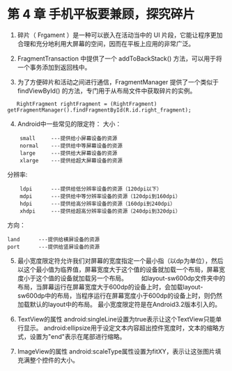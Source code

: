 # 第 4 章 手机平板要兼顾，探究碎片

1. 碎片（ Frgament ）是一种可以嵌入在活动当中的 UI 片段，它能让程序更加合理和充分地利用大屏幕的空间，因而在平板上应用的非常广泛。
2. FragmentTransaction 中提供了一个 addToBackStack() 方法，可以用于将一个事务添加到返回栈中。

3. 为了方便碎片和活动之间进行通信，FragmentManager 提供了一个类似于 findViewById() 的方法，专门用于从布局文件中获取碎片的实例。
```
   RightFragment rightFragment = (RightFragment)     getFragmentManager().findFragmentById(R.id.right_fragment);
```

4. Android中一些常见的限定符：
大小：
```
	small     ---提供给小屏幕设备的资源
	normal    ---提供给中等屏幕设备的资源
	large     ---提供给大屏幕设备的资源
	xlarge    ---提供给超大屏幕设备的资源
```
分辨率:
```
	ldpi      ---提供给低分辨率设备的资源（120dpi以下）
	mdpi      ---提供给中等分辨率设备的资源（120dpi到160dpi）
	hdpi      ---提供给高分辨率设备的资源（160dpi到240dpi）
	xhdpi     ---提供给超高分辨率设备的资源（240dpi到320dpi）
```
方向：
```
land      ---提供给横屏设备的资源
port      ---提供给竖屏设备的资源
```

5. 最小宽度限定符允许我们对屏幕的宽度指定一个最小指（以dp为单位），然后以这个最小值为临界值，屏幕宽度大于这个值的设备就加载一个布局，屏幕宽度小于这个值的设备就加载另一个布局。
　　如layout-sw600dp文件夹中的布局，当屏幕运行在屏幕宽度大于600dp的设备上时，会加载layout-sw600dp中的布局，当程序运行在屏幕宽度小于600dp的设备上时，则仍然加载默认的layout中的布局。
最小宽度限定符是在Android3.2版本引入的。

6. TextView的属性
android:singleLine设置为true表示让这个TextView只能单行显示。
android:ellipsize用于设定文本内容超出控件宽度时，文本的缩略方式，设置为"end"表示在尾部进行缩略。

7. ImageView的属性
android:scaleType属性设置为fitXY，表示让这张图片填充满整个控件的大小。